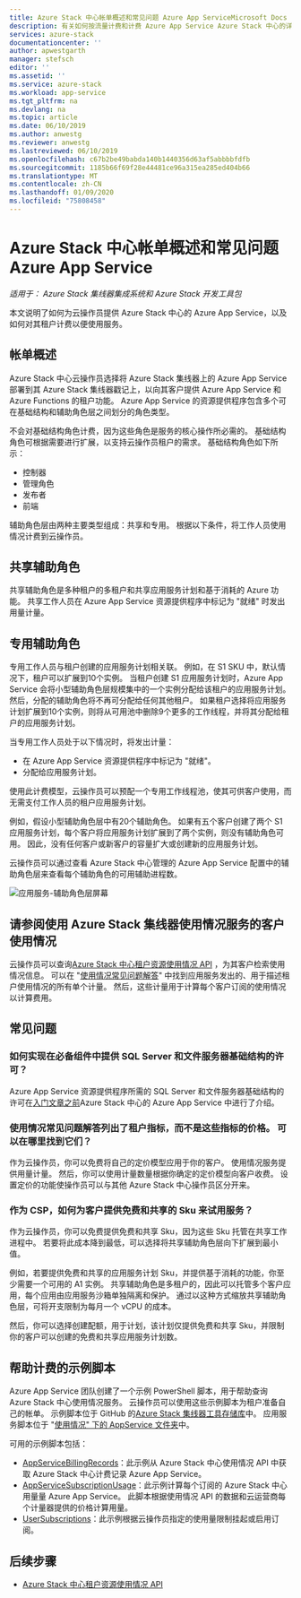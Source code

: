 ```yaml
---
title: Azure Stack 中心帐单概述和常见问题 Azure App ServiceMicrosoft Docs
description: 有关如何按流量计费和计费 Azure App Service Azure Stack 中心的详细信息。
services: azure-stack
documentationcenter: ''
author: apwestgarth
manager: stefsch
editor: ''
ms.assetid: ''
ms.service: azure-stack
ms.workload: app-service
ms.tgt_pltfrm: na
ms.devlang: na
ms.topic: article
ms.date: 06/10/2019
ms.author: anwestg
ms.reviewer: anwestg
ms.lastreviewed: 06/10/2019
ms.openlocfilehash: c67b2be49babda140b1440356d63af5abbbbfdfb
ms.sourcegitcommit: 1185b66f69f28e44481ce96a315ea285ed404b66
ms.translationtype: MT
ms.contentlocale: zh-CN
ms.lasthandoff: 01/09/2020
ms.locfileid: "75808458"
---
```

# <a name="azure-app-service-on-azure-stack-hub-billing-overview-and-faq"></a>Azure Stack 中心帐单概述和常见问题 Azure App Service

*适用于： Azure Stack 集线器集成系统和 Azure Stack 开发工具包*

本文说明了如何为云操作员提供 Azure Stack 中心的 Azure App Service，以及如何对其租户计费以便使用服务。

## <a name="billing-overview"></a>帐单概述

Azure Stack 中心云操作员选择将 Azure Stack 集线器上的 Azure App Service 部署到其 Azure Stack 集线器戳记上，以向其客户提供 Azure App Service 和 Azure Functions 的租户功能。 Azure App Service 的资源提供程序包含多个可在基础结构和辅助角色层之间划分的角色类型。

不会对基础结构角色计费，因为这些角色是服务的核心操作所必需的。 基础结构角色可根据需要进行扩展，以支持云操作员租户的需求。 基础结构角色如下所示：

- 控制器
- 管理角色
- 发布者
- 前端

辅助角色层由两种主要类型组成：共享和专用。 根据以下条件，将工作人员使用情况计费到云操作员。

## <a name="shared-workers"></a>共享辅助角色

共享辅助角色是多种租户的多租户和共享应用服务计划和基于消耗的 Azure 功能。 共享工作人员在 Azure App Service 资源提供程序中标记为 "就绪" 时发出用量计量。

## <a name="dedicated-workers"></a>专用辅助角色

专用工作人员与租户创建的应用服务计划相关联。 例如，在 S1 SKU 中，默认情况下，租户可以扩展到10个实例。 当租户创建 S1 应用服务计划时，Azure App Service 会将小型辅助角色层规模集中的一个实例分配给该租户的应用服务计划。 然后，分配的辅助角色将不再可分配给任何其他租户。 如果租户选择将应用服务计划扩展到10个实例，则将从可用池中删除9个更多的工作线程，并将其分配给租户的应用服务计划。

当专用工作人员处于以下情况时，将发出计量：

- 在 Azure App Service 资源提供程序中标记为 "就绪"。
- 分配给应用服务计划。

使用此计费模型，云操作员可以预配一个专用工作线程池，使其可供客户使用，而无需支付工作人员的租户应用服务计划。 

例如，假设小型辅助角色层中有20个辅助角色。 如果有五个客户创建了两个 S1 应用服务计划，每个客户将应用服务计划扩展到了两个实例，则没有辅助角色可用。 因此，没有任何客户或新客户的容量扩大或创建新的应用服务计划。 

云操作员可以通过查看 Azure Stack 中心管理的 Azure App Service 配置中的辅助角色层来查看每个辅助角色的可用辅助进程数。

![应用服务-辅助角色层屏幕][1]

## <a name="see-customer-usage-by-using-the-azure-stack-hub-usage-service"></a>请参阅使用 Azure Stack 集线器使用情况服务的客户使用情况

云操作员可以查询[Azure Stack 中心租户资源使用情况 API](azure-stack-tenant-resource-usage-api.md) ，为其客户检索使用情况信息。 可以在 "[使用情况常见问题解答](azure-stack-usage-related-faq.md)" 中找到应用服务发出的、用于描述租户使用情况的所有单个计量。 然后，这些计量用于计算每个客户订阅的使用情况以计算费用。

## <a name="frequently-asked-questions"></a>常见问题

### <a name="how-do-i-license-the-sql-server-and-file-server-infrastructure-required-in-the-prerequisites"></a>如何实现在必备组件中提供 SQL Server 和文件服务器基础结构的许可？

Azure App Service 资源提供程序所需的 SQL Server 和文件服务器基础结构的许可在[入门文章之前](azure-stack-app-service-before-you-get-started.md#licensing-concerns-for-required-file-server-and-sql-server)Azure Stack 中心的 Azure App Service 中进行了介绍。

### <a name="the-usage-faq-lists-the-tenant-meters-but-not-the-prices-for-those-meters-where-can-i-find-them"></a>使用情况常见问题解答列出了租户指标，而不是这些指标的价格。 可以在哪里找到它们？

作为云操作员，你可以免费将自己的定价模型应用于你的客户。 使用情况服务提供用量计量。 然后，你可以使用计量数量根据你确定的定价模型向客户收费。 设置定价的功能使操作员可以与其他 Azure Stack 中心操作员区分开来。

### <a name="as-a-csp-how-can-i-offer-free-and-shared-skus-for-customers-to-try-out-the-service"></a>作为 CSP，如何为客户提供免费和共享的 Sku 来试用服务？

作为云操作员，你可以免费提供免费和共享 Sku，因为这些 Sku 托管在共享工作进程中。 若要将此成本降到最低，可以选择将共享辅助角色层向下扩展到最小值。 

例如，若要提供免费和共享的应用服务计划 Sku，并提供基于消耗的功能，你至少需要一个可用的 A1 实例。 共享辅助角色是多租户的，因此可以托管多个客户应用，每个应用由应用服务沙箱单独隔离和保护。 通过以这种方式缩放共享辅助角色层，可将开支限制为每月一个 vCPU 的成本。

然后，你可以选择创建配额，用于计划，该计划仅提供免费和共享 Sku，并限制你的客户可以创建的免费和共享应用服务计划数。

## <a name="sample-scripts-to-assist-with-billing"></a>帮助计费的示例脚本

Azure App Service 团队创建了一个示例 PowerShell 脚本，用于帮助查询 Azure Stack 中心使用情况服务。 云操作员可以使用这些示例脚本为租户准备自己的帐单。 示例脚本位于 GitHub 的[Azure Stack 集线器工具存储库](https://github.com/Azure/AzureStack-tools)中。 应用服务脚本位于 "[使用情况" 下的 AppService 文件夹](https://github.com/Azure/AzureStack-Tools/tree/master/Usage/AppService)中。

可用的示例脚本包括：

- [AppServiceBillingRecords](https://github.com/Azure/AzureStack-Tools/blob/master/Usage/AppService/Get-AppServiceBillingRecords.ps1)：此示例从 Azure Stack 中心使用情况 API 中获取 Azure Stack 中心计费记录 Azure App Service。
- [AppServiceSubscriptionUsage](https://github.com/Azure/AzureStack-Tools/blob/master/Usage/AppService/Get-AppServiceSubscriptionUsage.ps1)：此示例计算每个订阅的 Azure Stack 中心用量量 Azure App Service。 此脚本根据使用情况 API 的数据和云运营商每个计量器提供的价格计算用量。
- [UserSubscriptions](https://github.com/Azure/AzureStack-Tools/blob/master/Usage/AppService/Suspend-UserSubscriptions.ps1)：此示例根据云操作员指定的使用量限制挂起或启用订阅。

## <a name="next-steps"></a>后续步骤

- [Azure Stack 中心租户资源使用情况 API](azure-stack-tenant-resource-usage-api.md)

<!--Image references-->
[1]: ./media/app-service-billing-faq/app-service-worker-tiers.png

